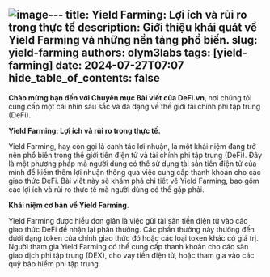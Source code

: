 ![image](https://github.com/user-attachments/assets/6bb8fb5e-79be-4bc1-bfad-496d1f2d5bc5)---
title: Yield Farming: Lợi ích và rủi ro trong thực tế
description: Giới thiệu khái quát về Yield Farming và những nền tảng phổ biến.
slug: yield-farming
authors: olym3labs
tags: [yield-farming]
date: 2024-07-27T07:07
hide_table_of_contents: false
---

**Chào mừng bạn đến với Chuyên mục Bài viết của DeFi.vn**, nơi chúng tôi cung cấp một cái nhìn sâu sắc và đa dạng về thế giới tài chính phi tập trung (DeFi). 

<!-- truncate -->

**Yield Farming: Lợi ích và rủi ro trong thực tế.**

Yield Farming, hay còn gọi là canh tác lợi nhuận, là một khái niệm đang trở nên phổ biến trong thế giới tiền điện tử và tài chính phi tập trung (DeFi). Đây là một phương pháp mà người dùng có thể sử dụng tài sản tiền điện tử của mình để kiếm thêm lợi nhuận thông qua việc cung cấp thanh khoản cho các giao thức DeFi. Bài viết này sẽ khám phá chi tiết về Yield Farming, bao gồm các lợi ích và rủi ro thực tế mà người dùng có thể gặp phải.



**Khái niệm cơ bản về Yield Farming.**

Yield Farming được hiểu đơn giản là việc gửi tài sản tiền điện tử vào các giao thức DeFi để nhận lại phần thưởng. Các phần thưởng này thường đến dưới dạng token của chính giao thức đó hoặc các loại token khác có giá trị. Người tham gia Yield Farming có thể cung cấp thanh khoản cho các sàn giao dịch phi tập trung (DEX), cho vay tiền điện tử, hoặc tham gia vào các quỹ bảo hiểm phi tập trung.

